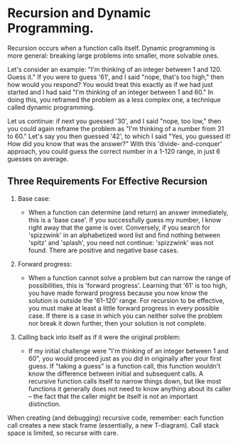 # Recursion and Dynamic Programming.
Recursion occurs when a function calls itself. Dynamic programming is more general: breaking large problems into smaller, more solvable ones.

Let's consider an example: "I'm thinking of an integer between 1 and 120. Guess it." If you were to guess '61', and I said "nope, that's too high," then how would you respond? You would treat this exactly as if we had just started and I had said "I'm thinking of an integer between 1 and 60." In doing this, you reframed the problem as a less complex one, a technique called dynamic programming.

Let us continue: if next you guessed '30', and I said "nope, too low," then you could again reframe the problem as "I'm thinking of a number from 31 to 60." Let's say you then guessed '42', to which I said "Yes, you guessed it! How did you know that was the answer?" With this 'divide- and-conquer' approach, you could guess the correct number in a 1-120 range, in just 6 guesses on average.

## Three Requirements For Effective Recursion

1. Base case:
    - When a function can determine (and return) an answer immediately, this is a 'base case'. If you successfully guess my number, I know right away that the game is over. Conversely, if you search for 'spizzwink' in an alphabetized word list and find nothing between 'spitz' and 'splash', you need not continue: 'spizzwink' was not found. There are positive and negative base cases.

2. Forward progress:
    - When a function cannot solve a problem but can narrow the range of possibilities, this is 'forward progress'. Learning that '61' is too high, you have made forward progress because you now know the solution is outside the '61-120' range. For recursion to be effective, you must make at least a little forward progress in every possible case. If there is a case in which you can neither solve the problem nor break it down further, then your solution is not complete.

3. Calling back into itself as if it were the original problem:
    - If my initial challenge were "I'm thinking of an integer between 1 and 60", you would proceed just as you did in originally after your first guess. If "taking a guess" is a function call, this function wouldn't know the difference between initial and subsequent calls. A recursive function calls itself to narrow things down, but like most functions it generally does not need to know anything about its caller – the fact that the caller might be itself is not an important distinction.

When creating (and debugging) recursive code, remember: each function call creates a new stack frame (essentially, a new T-diagram). Call stack space is limited, so recurse with care.